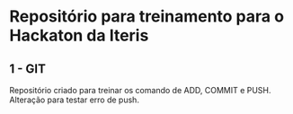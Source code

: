 # Repositório para treinamento para o Hackaton da Iteris

## 1 - GIT
Repositório criado para treinar os comando de ADD, COMMIT e PUSH.
Alteração para testar erro de push.
